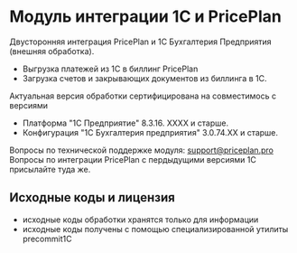 #  Модуль интеграции 1С и PricePlan
Двусторонняя интеграция PricePlan и 1С Бухгалтерия Предприятия (внешняя обработка).

- Выгрузка платежей из 1С в биллинг PricePlan
- Загрузка счетов и закрывающих документов из биллинга в 1С.

Актуальная версия обработки сертифицирована на совместимось с версиями

- Платформа "1С Предприятие" 8.3.16. XXXX и старше.
- Конфигурация "1С Бухгалтерия предприятия" 3.0.74.XX и старше.

Вопросы по технической поддержке модуля: support@priceplan.pro
Вопросы по интеграции PricePlan с пердыдущими версиями 1С присылайте туда же.

## Исходные коды и лицензия

* исходные коды обработки хранятся только для информации
* исходные коды получены с помощью специализированной утилиты precommit1C
